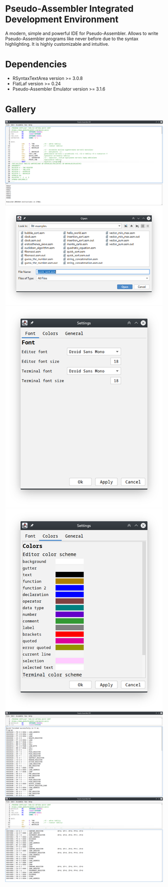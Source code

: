 # Pseudo-Assembler Integrated Development Environment
A modern, simple and powerful IDE for Pseudo-Assembler. 
Allows to write Pseudo-Assembler programs like never before due to the syntax highlighting.
It is highly customizable and intuitive.
# Dependencies
- RSyntaxTextArea version >= 3.0.8
- FlatLaf version >= 0.24
- Pseudo-Assembler Emulator version >= 3.1.6
# Gallery
![PAIDE_01](https://raw.githubusercontent.com/tomasz-herman/PseudoAssemblerIDE/master/gallery/PAIDE_01.png)
![PAIDE_02](https://raw.githubusercontent.com/tomasz-herman/PseudoAssemblerIDE/master/gallery/PAIDE_02.png)
![PAIDE_03](https://raw.githubusercontent.com/tomasz-herman/PseudoAssemblerIDE/master/gallery/PAIDE_03.png)
![PAIDE_04](https://raw.githubusercontent.com/tomasz-herman/PseudoAssemblerIDE/master/gallery/PAIDE_04.png)
![PAIDE_05](https://raw.githubusercontent.com/tomasz-herman/PseudoAssemblerIDE/master/gallery/PAIDE_05.png)
![PAIDE_06](https://raw.githubusercontent.com/tomasz-herman/PseudoAssemblerIDE/master/gallery/PAIDE_06.png)